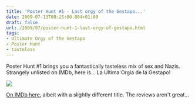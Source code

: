 ```yaml
---
title: 'Poster Hunt #1 - Last orgy of the Gestapo...'
date: 2009-07-13T00:25:00.004+01:00
draft: false
url: /2009/07/poster-hunt-1-last-orgy-of-gestapo.html
tags: 
- Ultimate Orgy of the Gestapo
- Poster Hunt
- tasteless
---
```


Poster Hunt #1 brings you a fantastically tasteless mix of sex and Nazis. Strangely unlisted on IMDb, here is... La Última Orgia de la Gestapo!  
  
[![](https://blogger.googleusercontent.com/img/b/R29vZ2xl/AVvXsEhz1xvf8JrYmo105H-vCrjLglZxsyM4KFIfnESO8B2CdvSEiy_0YlB6g0rMNRV3ZaY1NSzrBtQfIXNfEQF7FuzPYNrEGT2a8NXyMBXnkQr5JDXGd49quOR7FQXSToF7_8i6qOXTr5-76yA/s800/POSTER%20-%20GESTAPO'S%20LAST%20ORGY-1.JPG)](http://picasaweb.google.com/lh/photo/C29A64EzQCe5iAVmYQU_xA?authkey=Gv1sRgCLOUlsuAhc7uIA&feat=embedwebsite)  
  
[On IMDb here](http://www.imdb.com/title/tt0074569/), albeit with a slightly different title. The reviews aren't great...